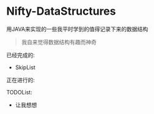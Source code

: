 # Nifty-DataStructures
用JAVA来实现的一些我平时学到的值得记录下来的数据结构
> 我自来觉得数据结构有趣而神奇

已经完成的:
- SkipList


正在进行的:

TODOList:
- 让我想想